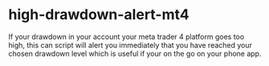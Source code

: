 # high-drawdown-alert-mt4
If your drawdown in your account your meta trader 4 platform goes too high, this can script will alert you immediately that you have reached your chosen drawdown level which is useful if your on the go on your phone app. 

